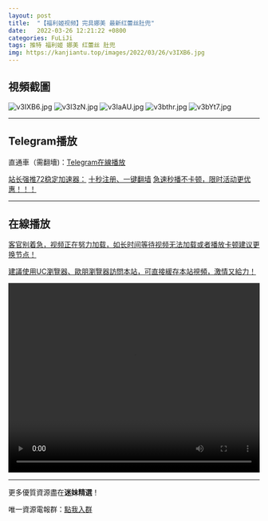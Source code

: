 ```yaml
---
layout: post
title:  "【福利姬视频】完具娜美 最新红蕾丝肚兜"
date:   2022-03-26 12:21:22 +0800
categories: FuLiJi
tags: 推特 福利姬 娜美 红蕾丝 肚兜
img: https://kanjiantu.top/images/2022/03/26/v3IXB6.jpg
---
```



## 視頻截圖

![v3IXB6.jpg](https://kanjiantu.top/images/2022/03/26/v3IXB6.jpg)
![v3I3zN.jpg](https://kanjiantu.top/images/2022/03/26/v3I3zN.jpg)
![v3IaAU.jpg](https://kanjiantu.top/images/2022/03/26/v3IaAU.jpg)
![v3bthr.jpg](https://kanjiantu.top/images/2022/03/26/v3bthr.jpg)
![v3bYt7.jpg](https://kanjiantu.top/images/2022/03/26/v3bYt7.jpg)

* * *
## Telegram播放

直通車（需翻墻)：[Telegram在線播放](https://t.me/mimeijingxuan/340)

<u>站长强推72稳定加速器：</u> [十秒注册、一键翻墙](https://www.mimei.blog/skip/vpn.html)
<u>急速秒播不卡顿，限时活动更优惠！！！</u>
* * *
## 在線播放
<u>客官别着急，视频正在努力加载，如长时间等待视频无法加载或者播放卡顿建议更换节点！</u>

<u>建議使用UC瀏覽器、歐朋瀏覽器訪問本站，可直接緩存本站視頻，激情又給力！</u>
<center><video src="https://cdn.publer.io/uploads/videos/6247da48db2797357edec74e/eb540ae500647b72256d8a0b8fd95bff.mp4" width="100%" height="380px" controls="controls"></video></center>


* * *
更多優質資源盡在**迷妹精選**！

唯一資源電報群：[點我入群](https://t.me/mimeijingxuan)


